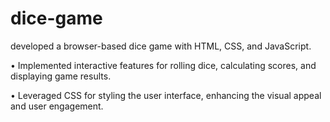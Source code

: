 # dice-game
developed a browser-based dice game with HTML, CSS, and JavaScript.

• Implemented interactive features for rolling dice, calculating scores, and displaying game results.

• Leveraged CSS for styling the user interface, enhancing the visual appeal and user engagement.
